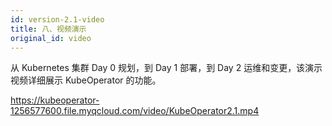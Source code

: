 ```yaml
---
id: version-2.1-video
title: 八、视频演示
original_id: video
---
```


从 Kubernetes 集群 Day 0 规划，到 Day 1 部署，到 Day 2 运维和变更，该演示视频详细展示 KubeOperator 的功能。

https://kubeoperator-1256577600.file.myqcloud.com/video/KubeOperator2.1.mp4
